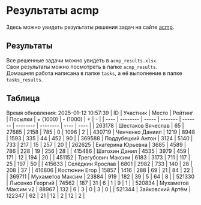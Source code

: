 # Результаты acmp
Здесь можно увидеть результаты решения задач на сайте [acmp](https://acmp.ru). 

## Результаты
Все решенные задачи можно увидеть в `acmp_results.xlsx`.   
Свои результаты можно посмотреть в папке `acmp_results`.  
Домашняя работа написана в папке `tasks`, а её выполнение в папке `tasks_results`.

## Таблица
Время обновления: 2025-01-12 10:57:39
| ID   | Участник | Место | Рейтинг | Посылки | + (1000) | - (1000) | +    | -    |
| ---- | -------- | ----- | ------- | ------- | -------- | -------- | ---- | ---- |
| 263178 | Шестаков Вячеслав | 65 | 27685 | 2158 | 785 | 0 | 1096 | 2 |
| 430719 | Ченченко Даниил | 1219 | 8948 | 1593 | 335 | 44 | 452 | 90 |
| 369588 | Поддубецкий Антон | 3124 | 5140 | 733 | 217 | 15 | 257 | 20 |
| 262625 | Екатерина Юрьевна | 3685 | 4589 | 786 | 228 | 19 | 256 | 28 |
| 415486 | Шатохин Данил | 4535 | 3979 | 459 | 171 | 12 | 194 | 20 |
| 451152 | Трегубович Максим | 6183 | 3173 | 711 | 117 | 25 | 197 | 50 |
| 415633 | Селёдкин Ярослав | 6801 | 2982 | 733 | 140 | 28 | 208 | 37 |
| 416806 | Костюнин Егор | 15857 | 1416 | 288 | 69 | 21 | 84 | 22 |
| 369711 | Мухаметов Максим | 23884 | 919 | 182 | 39 | 5 | 64 | 8 |
| 521330 | Лысенко Георгий | 74562 | 187 | 31 | 6 | 1 | 9 | 1 |
| 520834 | Мухаметов Максим v2 | 88967 | 132 | 6 | 3 | 0 | 3 | 0 |
| 521344 | Зайковский Артём | 122347 | 62 | 21 | 12 | 2 | 12 | 2 |
